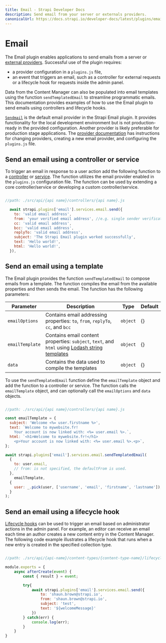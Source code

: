 ```yaml
---
title: Email - Strapi Developer Docs
description: Send email from your server or externals providers.
canonicalUrl: https://docs.strapi.io/developer-docs/latest/plugins/email.html
---
```


# Email

The Email plugin enables applications to send emails from a server or [external providers](/developer-docs/latest/development/using-providers.md). Successful use of the plugin requires:

- a provider configuration in a `plugins.js` file,
- an event that triggers an email, such as a controller for external requests or a lifecycle hook for requests inside the admin panel.

 Data from the Content Manager can also be populated into email templates using the function `sendTemplatedEmail` to streamline programmatic emails. This documentation provides examples of how to use the Email plugin to send emails using controllers and lifecycle hooks.

[`Sendmail`](https://www.npmjs.com/package/sendmail) is the default email provider in the Strapi Email plugin. It provides functionality for the local development environment but is not production-ready in the provided configuration. Another provider is likely preferable for production stage applications. The [provider documentation](/developer-docs/latest/development/using-providers.md) has instructions for changing providers, creating a new email provider, and configuring the `plugins.js` file.

## Send an email using a controller or service

To trigger an email in response to a user action add the following function to a [controller](/developer-docs/latest/development/backend-customization/controllers.md) or [service](/developer-docs/latest/development/backend-customization/services.md). The function utilizes the email provider enabled in the `plugins.js` configuration file. The function can be used by extending a core controller/service or developing a custom controller/service.

```js

//path: ./src/api/{api name}/controllers/{api name}.js

  await strapi.plugins['email'].services.email.send({
    to: 'valid email address',
    from: 'your verified email address', //e.g. single sender verification in SendGrid
    cc: 'valid email address',
    bcc: 'valid email address',
    replyTo: 'valid email address',
    subject: 'The Strapi Email plugin worked successfully',
    text: 'Hello world!',
    html: 'Hello world!',
  }),
```

## Send an email using a template

The Email plugin provides the function `sendTemplatedEmail` to compose emails from a template. The function compiles the email from the available properties and then sends the email. The function has the following parameters:

| Parameter       | Description                                                                                                                                | Type     | Default |
|-----------------|--------------------------------------------------------------------------------------------------------------------------------------------|----------|---------|
| `emailOptions`  | Contains email addressing properties: `to`, `from`, `replyTo`, `cc`, and `bcc`                                                             | `object` | {}      |
| `emailTemplate` | Contains email content properties: `subject`, `text`, and `html` using [Lodash string templates](https://lodash.com/docs/4.17.15#template) | `object` | {}      |
| `data`          | Contains the data used to compile the templates                                                                                            | `object` | {}      |

To use the `sendTemplatedEmail` function define the `emailTemplate` object and add the function to a controller or service. The function calls the `emailTemplate` object, and can optionally call the `emailOptions` and `data` objects.

```js

//path: ./src/api/{api name}/controllers/{api name}.js

const emailTemplate = {
  subject: 'Welcome <%= user.firstname %>',
  text: `Welcome to mywebsite.fr!
    Your account is now linked with: <%= user.email %>.`,
  html: `<h1>Welcome to mywebsite.fr!</h1>
    <p>Your account is now linked with: <%= user.email %>.<p>`,
};

await strapi.plugins['email'].services.email.sendTemplatedEmail(
  {
    to: user.email,
    // from: is not specified, the defaultFrom is used.
  },
    emailTemplate,
  {
    user: _.pick(user, ['username', 'email', 'firstname', 'lastname']),
  }
);
```

## Send an email using a lifecycle hook

[Lifecycle hooks](/developer-docs/latest/development/backend-customization/models.md#lifecycle-hooks) can be used to trigger an email based on administrator actions in the admin panel. For example, an editor can receive an email each time an author creates a new content entry in the Content Manager. The following code example illustrates a lifecycle hook that runs when a new entry is created in the specified collection type.

```js

//path: ./src/api/{api-name}/content-types/{content-type-name}/lifecycles.js

module.exports = {
    async afterCreate(event) {
        const { result } = event;

        try{
            await strapi.plugins['email'].services.email.send({
                to: 'shaun.brown@strapi.io',
                from: 'shaun.brown@strapi.io',
                subject: 'test',
                text: '${welcomeMessage}'
            })
        } catch(err) {
            console.log(err);
        }
    }
}
```

